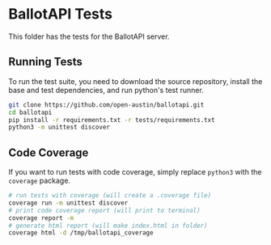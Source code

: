 # BallotAPI Tests

This folder has the tests for the BallotAPI server.

## Running Tests

To run the test suite, you need to download the source repository,
install the base and test dependencies, and run python's test runner.
```bash
git clone https://github.com/open-austin/ballotapi.git
cd ballotapi
pip install -r requirements.txt -r tests/requirements.txt
python3 -m unittest discover
```

## Code Coverage

If you want to run tests with code coverage, simply replace `python3`
with the `coverage` package.
```bash
# run tests with coverage (will create a .coverage file)
coverage run -m unittest discover
# print code coverage report (will print to terminal)
coverage report -m
# generate html report (will make index.html in folder)
coverage html -d /tmp/ballotapi_coverage
```

